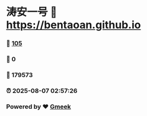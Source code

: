 # 涛安一号 :link: https://bentaoan.github.io 
### :page_facing_up: [105](https://bentaoan.github.io/tag.html) 
### :speech_balloon: 0 
### :hibiscus: 179573 
### :alarm_clock: 2025-08-07 02:57:26 
### Powered by :heart: [Gmeek](https://github.com/Meekdai/Gmeek)
